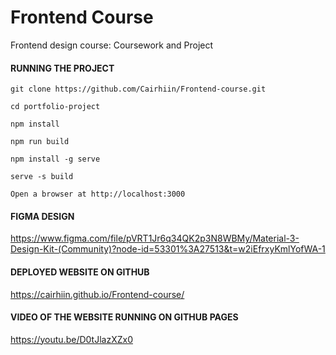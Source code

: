# Frontend Course
Frontend design course: Coursework and Project

#### RUNNING THE PROJECT
```
git clone https://github.com/Cairhiin/Frontend-course.git

cd portfolio-project

npm install

npm run build

npm install -g serve
 
serve -s build

Open a browser at http://localhost:3000
```

#### FIGMA DESIGN
https://www.figma.com/file/pVRT1Jr6q34QK2p3N8WBMy/Material-3-Design-Kit-(Community)?node-id=53301%3A27513&t=w2iEfrxyKmlYofWA-1

#### DEPLOYED WEBSITE ON GITHUB
https://cairhiin.github.io/Frontend-course/

#### VIDEO OF THE WEBSITE RUNNING ON GITHUB PAGES
https://youtu.be/D0tJlazXZx0
